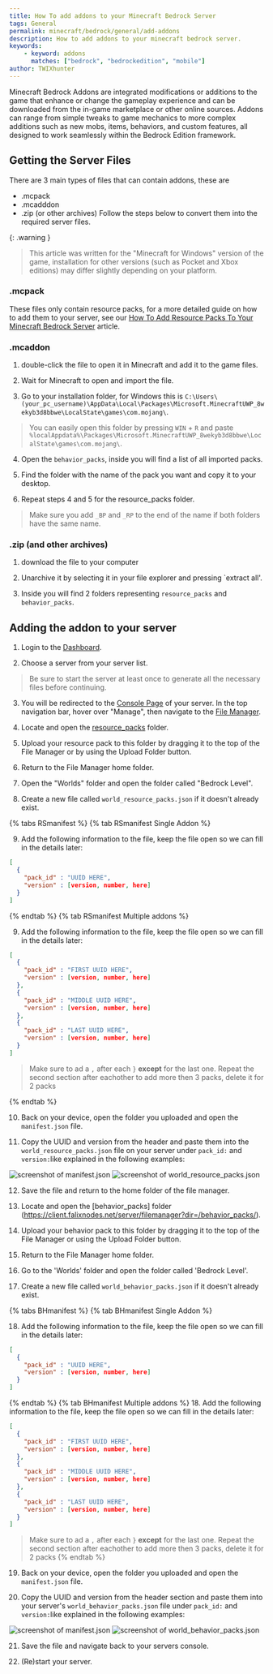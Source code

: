 ```yaml
---
title: How To add addons to your Minecraft Bedrock Server
tags: General
permalink: minecraft/bedrock/general/add-addons
description: How to add addons to your minecraft bedrock server.
keywords:
    - keyword: addons
      matches: ["bedrock", "bedrockedition", "mobile"]
author: TWIXhunter
---
```


Minecraft Bedrock Addons are integrated modifications or additions to the game that enhance or change the gameplay experience and can be downloaded from the in-game marketplace or other online sources. Addons can range from simple tweaks to game mechanics to more complex additions such as new mobs, items, behaviors, and custom features, all designed to work seamlessly within the Bedrock Edition framework.



## Getting the Server Files
There are 3 main types of files that can contain addons, these are
 - .mcpack
 - .mcadddon
 - .zip (or other archives)
Follow the steps below to convert them into the required server files.

{: .warning }
> This article was written for the "Minecraft for Windows" version of the game, installation for other versions (such as Pocket and Xbox editions) may differ slightly depending on your platform.

### .mcpack
These files only contain resource packs, for a more detailed guide on how to add them to your server, see our [How To Add Resource Packs To Your Minecraft Bedrock Server](https://kb.falixnodes.net/minecraft/bedrock/configuration/resource-pack) article.

### .mcaddon

1. double-click the file to open it in Minecraft and add it to the game files.

2. Wait for Minecraft to open and import the file.

3. Go to your installation folder, for Windows this is `C:\Users\(your_pc_username)\AppData\Local\Packages\Microsoft.MinecraftUWP_8wekyb3d8bbwe\LocalState\games\com.mojang\`.

> You can easily open this folder by pressing `WIN` + `R` and paste `%localAppdata%\Packages\Microsoft.MinecraftUWP_8wekyb3d8bbwe\LocalState\games\com.mojang\`.

4. Open the `behavior_packs`, inside you will find a list of all imported packs.

5. Find the folder with the name of the pack you want and copy it to your desktop.

6. Repeat steps 4 and 5 for the resource_packs folder.
> Make sure you add `_BP` and `_RP` to the end of the name if both folders have the same name.


### .zip (and other archives)

1. download the file to your computer

2. Unarchive it by selecting it in your file explorer and pressing `extract all'.

3. Inside you will find 2 folders representing `resource_packs` and `behavior_packs`.


## Adding the addon to your server

1. Login to the [Dashboard](https://client.falixnodes.net/).

2. Choose a server from your server list.
> Be sure to start the server at least once to generate all the necessary files before continuing.

3. You will be redirected to the [Console Page](https://client.falixnodes.net/server/console) of your server. In the top navigation bar, hover over "Manage", then navigate to the [File Manager](https://client.falixnodes.net/server/filemanager).

4. Locate and open the [resource_packs](https://client.falixnodes.net/server/filemanager?dir=/resource_packs/) folder.

5. Upload your resource pack to this folder by dragging it to the top of the File Manager or by using the Upload Folder button.

6. Return to the File Manager home folder.

7. Open the "Worlds" folder and open the folder called "Bedrock Level".

8. Create a new file called `world_resource_packs.json` if it doesn't already exist.

{% tabs RSmanifest %}
{% tab RSmanifest Single Addon %}

9. Add the following information to the file, keep the file open so we can fill in the details later:
```json
[
  {
    "pack_id" : "UUID HERE",
    "version" : [version, number, here]
  }
]
```

{% endtab %}
{% tab RSmanifest Multiple addons %}


9. Add the following information to the file, keep the file open so we can fill in the details later:
```json
[
  {
    "pack_id" : "FIRST UUID HERE",
    "version" : [version, number, here]
  },
  {
    "pack_id" : "MIDDLE UUID HERE",
    "version" : [version, number, here]
  },
  {
    "pack_id" : "LAST UUID HERE",
    "version" : [version, number, here]
  }
]
```
> Make sure to ad a `,` after each `}` **except** for the last one.
> Repeat the second section after eachother to add more then 3 packs, delete it for 2 packs

{% endtab %}


10. Back on your device, open the folder you uploaded and open the `manifest.json` file.

11. Copy the UUID and version from the header and paste them into the `world_resource_packs.json` file on your server under `pack_id:` and `version:`like explained in the following examples:

![screenshot of manifest.json](content/assets/images/posts/add-adons/behavior-resource_packs_manifest.png)
![screenshot of world_resource_packs.json](content/assets/images/posts/add-adons/world_behavior-resource_packs.png)

12. Save the file and return to the home folder of the file manager.

13. Locate and open the [behavior_packs] folder (https://client.falixnodes.net/server/filemanager?dir=/behavior_packs/).

14. Upload your behavior pack to this folder by dragging it to the top of the File Manager or using the Upload Folder button.

15. Return to the File Manager home folder.

16. Go to the 'Worlds' folder and open the folder called 'Bedrock Level'.

17. Create a new file called `world_behavior_packs.json` if it doesn't already exist.

{% tabs BHmanifest %}
{% tab BHmanifest Single Addon %}

18. Add the following information to the file, keep the file open so we can fill in the details later:
```json
[
  {
    "pack_id" : "UUID HERE",
    "version" : [version, number, here]
  }
]
```

{% endtab %}
{% tab BHmanifest Multiple addons %}
18. Add the following information to the file, keep the file open so we can fill in the details later:
```json
[
  {
    "pack_id" : "FIRST UUID HERE",
    "version" : [version, number, here]
  },
  {
    "pack_id" : "MIDDLE UUID HERE",
    "version" : [version, number, here]
  },
  {
    "pack_id" : "LAST UUID HERE",
    "version" : [version, number, here]
  }
]
```
> Make sure to ad a `,` after each `}` **except** for the last one.
> Repeat the second section after eachother to add more then 3 packs, delete it for 2 packs
{% endtab %}

19. Back on your device, open the folder you uploaded and open the `manifest.json` file.

20. Copy the UUID and version from the header section and paste them into your server's `world_behavior_packs.json` file under `pack_id:` and `version:`like explained in the following examples:

![screenshot of manifest.json](content/assets/images/posts/add-adons/behavior-resource_packs_manifest.png)
![screenshot of world_behavior_packs.json](content/assets/images/posts/add-adons/world_behavior-resource_packs.png)

21. Save the file and navigate back to your servers console.

22. (Re)start your server.